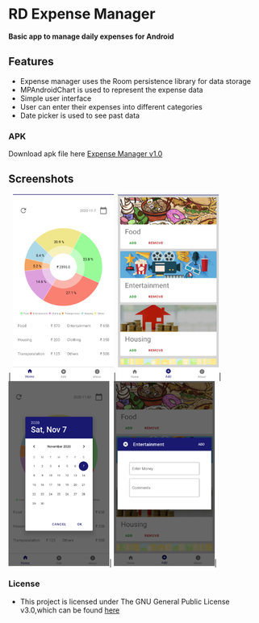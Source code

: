 # RD Expense Manager
**Basic app to manage daily expenses for Android**

## Features
* Expense manager uses the Room persistence library for data storage
* MPAndroidChart is used to represent the expense data
* Simple user interface
* User can enter their expenses into different categories
* Date picker is used to see past data

### APK
Download apk file here [Expense Manager v1.0](https://github.com/Sureshb97/Expense-Manager/releases/download/v1.0.0/ExpenseManagerv1.0.apk)

## Screenshots
| <img src="Screenshots/Screenshot_1.png" width="200"/>| <img src="Screenshots/Screenshot_2.png" width="200"/>| <img src="Screenshots/Screenshot_3.png" width="200"/>| <img src="Screenshots/Screenshot_4.png" width="200"/>|

### License

* This project is licensed under The GNU General Public License v3.0,which can be found [here](https://github.com/Sureshb97/Expense-Manager/blob/master/LICENSE.md)

